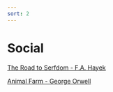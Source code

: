 ```yaml
---
sort: 2
---
```


# Social

[The Road to Serfdom - F.A. Hayek](https://ctheory.sitehost.iu.edu/img/Hayek_The_Road_to_Serfdom.pdf)

[Animal Farm - George Orwell](https://www.glossopdale.derbyshire.sch.uk/Learning_Experiences/Revision/Animal_Farm_Whole_Text.pdf)